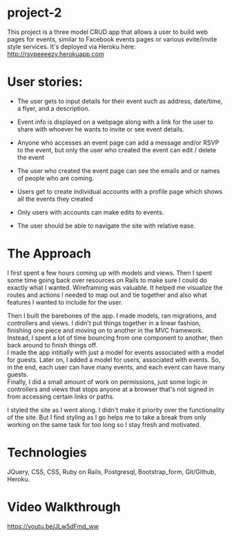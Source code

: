 # project-2

This project is a three model CRUD app that allows a user to build web pages for events, similar to Facebook events pages or various evite/invite style services.
It's deployed via Heroku here: http://rsvpeeeezy.herokuapp.com

# User stories:

* The user gets to input details for their event such as address, date/time, a flyer,
and a description.  

* Event info is displayed on a webpage along with a link for the user
to share with whoever he wants to invite or see event details.  

* Anyone who accesses an event page can add a message and/or RSVP to the event,
but only the user who created the event can edit / delete the event

* The user who created the event page can see the emails and or names of people who are coming.

* Users get to create individual accounts with a profile page which shows all the
events they created

* Only users with accounts can make edits to events.

* The user should be able to navigate the site with relative ease.  

# The Approach

I first spent a few hours coming up with models and views.  Then I spent some time going back over resources on Rails to make sure I could do exactly what I wanted.
Wireframing was valuable. It helped me visualize the routes and actions I needed to map out and tie together and also what features I wanted to include for the user.

Then I built the barebones of the app.  I made models, ran migrations, and controllers and views.  I didn't put things together in a linear fashion, finishing one piece and moving on to another in the MVC framework.  Instead, I spent a lot of time bouncing from one component to another, then back around to finish things off.  
I made the app intitially with just a model for events associated with a model for guests. Later on, I added a model for users, associated with events.  So, in the end, each user can have many events, and each event can have many guests.  
Finally, I did a small amount of work on permissions, just some logic in controllers and views that stops anyone at a browser that's not signed in from accessing certain
links or paths.

I styled the site as I went along.  I didn't make it priority over the functionality of the site.  But I find styling as I go helps me to take a break from only working on the same task for too long so I stay fresh and motivated.   

# Technologies

JQuery, CSS, CSS, Ruby on Rails, Postgresql, Bootstrap_form, Git/Github, Heroku.

# Video Walkthrough
https://youtu.be/JLw5dFmd_ww
